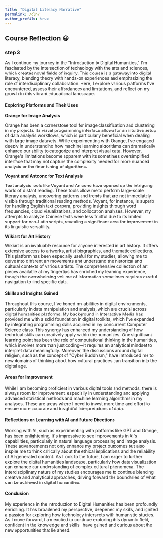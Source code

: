 ```yaml
---
Title: "Digital Literacy Narrative"
permalink: /dln/
author_profile: true
---
```


## Course Reflection :smiley:
### step 3

As I continue my journey in the "Introduction to Digital Humanities," I'm fascinated by the intersection of technology with the arts and sciences, which creates novel fields of inquiry. This course is a gateway into digital literacy, blending theory with hands-on experiences and emphasizing the role of interdisciplinary collaboration. Here, I explore various platforms I've encountered, assess their affordances and limitations, and reflect on my growth in this vibrant educational landscape.

#### Exploring Platforms and Their Uses 
**Orange for Image Analysis**

Orange has been a cornerstone tool for image classification and clustering in my projects. Its visual programming interface allows for an intuitive setup of data analysis workflows, which is particularly beneficial when dealing with large image datasets. While experimenting with Orange, I've engaged deeply in understanding how machine learning algorithms can dramatically enhance our ability to categorize and interpret visual data. However, Orange's limitations become apparent with its sometimes oversimplified interface that may not capture the complexity needed for more nuanced analysis or the finer tuning of algorithms.

**Voyant and Antconc for Text Analysis**

Text analysis tools like Voyant and Antconc have opened up the intriguing world of distant reading. These tools allow me to perform large-scale literary analysis, uncovering patterns and trends that are not immediately visible through traditional reading methods. Voyant, for instance, is superb for handling English text corpora, providing insights through word frequencies, cloud visualizations, and collocation analyses. However, my attempts to analyze Chinese texts were less fruitful due to its limited support for non-Latin scripts, revealing a significant area for improvement in its linguistic versatility.

**Wikiart for Art History**

Wikiart is an invaluable resource for anyone interested in art history. It offers extensive access to artworks, artist biographies, and thematic collections. This platform has been especially useful for my studies, allowing me to delve into different art movements and understand the historical and cultural contexts of various artists. The comprehensive collection of art pieces available at my fingertips has enriched my learning experience, though the overwhelming volume of information sometimes requires careful navigation to find specific data.

#### Skills and Insights Gained

Throughout this course, I've honed my abilities in digital environments, particularly in data manipulation and analysis, which are crucial across digital humanities platforms. My background in Interactive Media has provided me with a solid foundation in digital toolkits, which I've expanded by integrating programming skills acquired in my concurrent Computer Science class. This synergy has enhanced my understanding of how technical skills can creatively apply within the humanities.
One significant learning point has been the role of computational thinking in the humanities, which involves more than just coding—it requires an analytical mindset to interpret data meaningfully. Moreover, the discussions around digital religion, such as the concept of "Cyber Buddhism," have introduced me to new domains of thinking about how cultural practices can transition into the digital age.

#### Areas for Improvement
While I am becoming proficient in various digital tools and methods, there is always room for improvement, especially in understanding and applying advanced statistical methods and machine learning algorithms in my analyses. These are areas where I need to invest more time and effort to ensure more accurate and insightful interpretations of data.

#### Reflections on Learning with AI and Future Directions
Working with AI, such as experimenting with platforms like GPT and Orange, has been enlightening. It's impressive to see improvements in AI's capabilities, particularly in natural language processing and image analysis. These advancements not only enhance my project outcomes but also inspire me to think critically about the ethical implications and the reliability of AI-generated content.
As I look to the future, I am eager to further explore the digital humanities landscape, particularly how data visualization can enhance our understanding of complex cultural phenomena. The interdisciplinary nature of my studies encourages me to continue blending creative and analytical approaches, driving forward the boundaries of what can be achieved in digital humanities.

#### Conclusion
My experience in the Introduction to Digital Humanities has been profoundly enriching. It has broadened my perspective, deepened my skills, and ignited a passion for exploring how technology intersects with humanistic studies. As I move forward, I am excited to continue exploring this dynamic field, confident in the knowledge and skills I have gained and curious about the new opportunities that lie ahead.



 <!-- <mark>Ready for grading</mark> -->